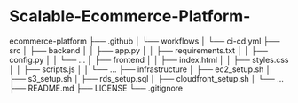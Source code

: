 # Scalable-Ecommerce-Platform-
ecommerce-platform
├── .github
│   └── workflows
│       └── ci-cd.yml
├── src
│   ├── backend
│   │   ├── app.py
│   │   ├── requirements.txt
│   │   ├── config.py
│   │   └── ...
│   ├── frontend
│   │   ├── index.html
│   │   ├── styles.css
│   │   ├── scripts.js
│   │   └── ...
├── infrastructure
│   ├── ec2_setup.sh
│   ├── s3_setup.sh
│   ├── rds_setup.sql
│   ├── cloudfront_setup.sh
│   └── ...
├── README.md
├── LICENSE
└── .gitignore
